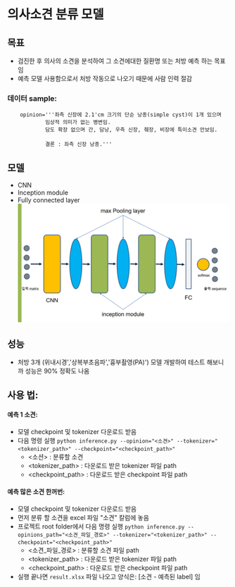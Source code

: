 # 의사소견 분류 모델

## 목표

- 검진한 후 의사의 소견을 분석하여 그 소견에대한 질환명 또는 처방 예측 하는 목표임
- 예측 모델 사용함으로서 처방 작동으로 나오기 때문에 사람 인력 절감 
### 데이터 sample:
```
    opinion='''좌측 신장에 2.1'cm 크기의 단순 낭종(simple cyst)이 1개 있으며
            임상적 의미가 없는 병변임.
            담도 확장 없으며 간, 담낭, 우측 신장, 췌장, 비장에 특이소견 안보임.
        
            결론 : 좌측 신장 낭종.'''
```
## 모델
- CNN
- Inception module
- Fully connected layer
![모델 구조](모델구조.png?raw=true "소견 분류 모델 구조")

## 성능
- 처방 3개 (위내시경','상복부초음파','흉부촬영(PA)') 모델 개발하여 테스트 해보니까 성능은 90% 정확도 나옴


## 사용 법:
#### 예측 1 소견:
- 모델 checkpoint 및 tokenizer 다운로드 받음
- 다음 명령 실행
`python inference.py --opinion="<소견>" --tokenizer="<tokenizer_path>" --checkpoint="<checkpoint_path>"`
    - <소션> : 분류할 소견
    - <tokenizer_path> : 다운로드 받은 tokenizer 파일 path
    - <checkpoint_path> : 다운로드 받은 checkpoint 파일 path
    
#### 예측 많은 소견 한꺼번:
- 모델 checkpoint 및 tokenizer 다운로드 받음
- 먼저 분류 할 소견을 excel 파일 "소견" 칼럼에 놓음
- 프로젝트 root folder에서 다음 명령 실행
`python inference.py --opinions_path="<소견_파일_경로>" --tokenizer="<tokenizer_path>" --checkpoint="<checkpoint_path>"`
    - <소견_파일_경로> : 분류할 소견 파일 path
    - <tokenizer_path> : 다운로드 받은 tokenizer 파일 path
    - <checkpoint_path> : 다운로드 받은 checkpoint 파일 path
- 실행 끝나면 `result.xlsx` 파일 나오고 양식은: [소견 - 예측된 label] 임

